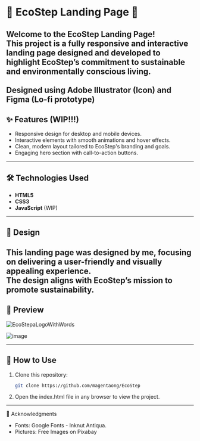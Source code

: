 # 🌱 EcoStep Landing Page 🌱

**Welcome to the EcoStep Landing Page!**  <br>
This project is a fully responsive and interactive landing page designed and developed to highlight EcoStep’s commitment to sustainable and environmentally conscious living. <br><br>
Designed using Adobe Illustrator (Icon) and Figma (Lo-fi prototype)
---

## ✨ Features (WIP!!!)
- Responsive design for desktop and mobile devices. 
- Interactive elements with smooth animations and hover effects.
- Clean, modern layout tailored to EcoStep's branding and goals.
- Engaging hero section with call-to-action buttons.

---

## 🛠️ Technologies Used
- **HTML5**
- **CSS3**
- **JavaScript** (WIP)

---

## 🎨 Design
This landing page was **designed by me**, focusing on delivering a user-friendly and visually appealing experience. <br>
The design aligns with EcoStep’s mission to promote sustainability.
---
## 🛫 Preview
![EcoStepaLogoWithWords](https://github.com/user-attachments/assets/61c55e4b-8be8-4efd-bafe-108698883727)

![image](https://github.com/user-attachments/assets/38f935bd-6b18-4e37-bd51-b96d877175f4)

---

## 🚀 How to Use
1. Clone this repository:
   ```bash
   git clone https://github.com/magentaong/EcoStep
2. Open the index.html file in any browser to view the project.

---
🙌 Acknowledgments
- Fonts: Google Fonts - Inknut Antiqua.
- Pictures: Free Images on Pixabay



